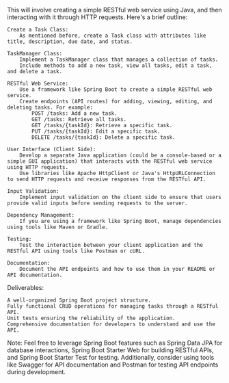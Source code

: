 This will involve creating a simple RESTful web service using Java, and then interacting with it through HTTP requests. Here's a brief outline:

    Create a Task Class:
        As mentioned before, create a Task class with attributes like title, description, due date, and status.

    TaskManager Class:
        Implement a TaskManager class that manages a collection of tasks.
        Include methods to add a new task, view all tasks, edit a task, and delete a task.

    RESTful Web Service:
        Use a framework like Spring Boot to create a simple RESTful web service.
        Create endpoints (API routes) for adding, viewing, editing, and deleting tasks. For example:
            POST /tasks: Add a new task.
            GET /tasks: Retrieve all tasks.
            GET /tasks/{taskId}: Retrieve a specific task.
            PUT /tasks/{taskId}: Edit a specific task.
            DELETE /tasks/{taskId}: Delete a specific task.

    User Interface (Client Side):
        Develop a separate Java application (could be a console-based or a simple GUI application) that interacts with the RESTful web service using HTTP requests.
        Use libraries like Apache HttpClient or Java's HttpURLConnection to send HTTP requests and receive responses from the RESTful API.

    Input Validation:
        Implement input validation on the client side to ensure that users provide valid inputs before sending requests to the server.

    Dependency Management:
        If you are using a framework like Spring Boot, manage dependencies using tools like Maven or Gradle.

    Testing:
        Test the interaction between your client application and the RESTful API using tools like Postman or cURL.

    Documentation:
        Document the API endpoints and how to use them in your README or API documentation.

Deliverables:

    A well-organized Spring Boot project structure.
    Fully functional CRUD operations for managing tasks through a RESTful API.
    Unit tests ensuring the reliability of the application.
    Comprehensive documentation for developers to understand and use the API.

Note:
Feel free to leverage Spring Boot features such as Spring Data JPA for database interactions, Spring Boot Starter Web for building RESTful APIs, and Spring Boot Starter Test for testing. Additionally, consider using tools like Swagger for API documentation and Postman for testing API endpoints during development.
